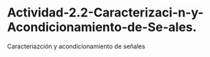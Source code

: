 # Actividad-2.2-Caracterizaci-n-y-Acondicionamiento-de-Se-ales.
Caracteriazción y acondicionamiento de señales
